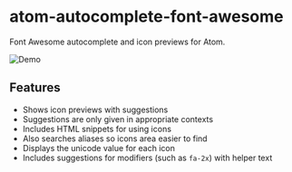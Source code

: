 # atom-autocomplete-font-awesome

Font Awesome autocomplete and icon previews for Atom.

![Demo](https://cloud.githubusercontent.com/assets/1245573/25317343/213b610a-2845-11e7-9e28-f4c1dc54e118.gif)

## Features

- Shows icon previews with suggestions
- Suggestions are only given in appropriate contexts
- Includes HTML snippets for using icons
- Also searches aliases so icons area easier to find
- Displays the unicode value for each icon
- Includes suggestions for modifiers (such as `fa-2x`) with helper text
